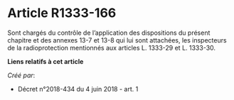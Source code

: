 # Article R1333-166

Sont chargés du contrôle de l’application des dispositions du présent chapitre et des annexes 13-7 et 13-8 qui lui sont
attachées, les inspecteurs de la radioprotection mentionnés aux articles L. 1333-29 et L. 1333-30.

**Liens relatifs à cet article**

_Créé par_:

  - Décret n°2018-434 du 4 juin 2018 - art. 1
